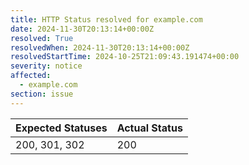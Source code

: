```yaml
---
title: HTTP Status resolved for example.com
date: 2024-11-30T20:13:14+00:00Z
resolved: True
resolvedWhen: 2024-11-30T20:13:14+00:00Z
resolvedStartTime: 2024-10-25T21:09:43.191474+00:00
severity: notice
affected:
  - example.com
section: issue
---
```


| Expected Statuses | Actual Status  |
|-------------------|----------------|
| 200, 301, 302 | 200 |
